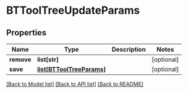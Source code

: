 # BTToolTreeUpdateParams

## Properties
Name | Type | Description | Notes
------------ | ------------- | ------------- | -------------
**remove** | **list[str]** |  | [optional] 
**save** | [**list[BTToolTreeParams]**](BTToolTreeParams.md) |  | [optional] 

[[Back to Model list]](../README.md#documentation-for-models) [[Back to API list]](../README.md#documentation-for-api-endpoints) [[Back to README]](../README.md)


